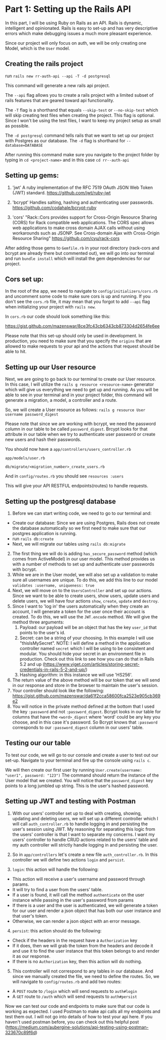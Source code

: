# Part 1: Setting up the Rails API

In this part, I will be using Ruby on Rails as an API. Rails is dynamic, intelligent and opinionated. Rails is easy to set-up and has very descriptive errors which make debugging issues a much more pleasant experience.

Since our project will only focus on auth, we will be only creating one Model, which is the `User` model.

## Creating the rails project

run `rails new rr-auth-api --api -T -d postgresql`

This command will generate a new rails api project.

The `--api` flag allows you to create a rails project with a limited subset of rails features that are geared toward api functionality.

The `-T` flag is a shorthand that equals `--skip-test` or `--no-skip-test` which will skip creating test files when creating the project. This flag is optional. Since I won't be using the test files, I want to keep my project setup as small as possible.

The `-d postgresql` command tells rails that we want to set up our project with Postgres as our database. The `-d` flag is shorthand for `--database=DATABASE`

After running this command make sure you navigate to the project folder by typing in `cd <project-name>` and in this case `cd rr--auth-api`

## Setting up gems:

1. 'jwt'
   A ruby implementation of the RFC 7519 OAuth JSON Web Token (JWT) standard.
   https://github.com/jwt/ruby-jwt

2. 'bcrypt'
   Handles salting, hashing and authenticating user passwords.
   https://github.com/codahale/bcrypt-ruby

3. 'cors'
   "Rack::Cors provides support for Cross-Origin Resource Sharing (CORS) for Rack compatible web applications.
   The CORS spec allows web applications to make cross domain AJAX calls without using workarounds such as JSONP. See Cross-domain Ajax with Cross-Origin Resource Sharing"
   https://github.com/cyu/rack-cors

After adding those gems to `Gemfile.rb` in your root directory (rack-cors and bcrypt are already there but commented out), we will go into our terminal and run `bundle install` which will install the gem dependencies for our project.

## Cors set up:

In the root of the app, we need to navigate to `config/initializers/cors.rb` and uncomment some code to make sure cors is up and running. If you don't see the `cors.rb` file, it may mean that you forgot to add `--api` flag when initializing your project with `rails new`.

In `cors.rb` our code should look something like this:

https://gist.github.com/mazenswar/8ce3fc43cb6343cb873304d2654fe6ee

Please note that this set-up should only be used in development. In production, you need to make sure that you specify the `origins` that are allowed to make requests to your api and the actions that request should be able to hit.

## Setting up our User resource

Next, we are going to go back to our terminal to create our User resource. In this case, I will utilize the `rails g resource <resource-name>` generator which will give us everything we need to get up and running. As you will be able to see in your terminal and in your project folder, this command will generate a migration, a model, a controller and a route.

So, we will create a User resource as follows:
`rails g resource User username password_digest`

Please note that since we are working with bcrypt, we need the password column in our table to be called `password_digest`. Brcypt looks for that attribute in our table when we try to authenticate user password or create new users and hash their passwords.

You should now have a
`app/controllers/users_controller.rb`

`app/models/user.rb`

`db/migrate/<migration_number>_create_users.rb`

And in `config/routes.rb` you should see `resources :users`

This will give your API RESTFUL endpoints(routes) to handle requests.

## Setting up the postgresql database

1. Before we can start writing code, we need to go to our terminal and:

- Create our database: Since we are using Postgres, Rails does not create the database automatically so we first need to make sure that our postgres application is running.
- run `rails db:create`
- Next, we will migrate our tables using `rails db:migrate`

2. The first thing we will do is adding `has_secure_password` method (which comes from ActiveModel) in our user model. This method provides us with a number of methods to set up and authenticate user passwords with bcrypt.
3. While we are in the User model, we will also set up a validation to make sure all usernames are unique. To do this, we add this line to our model `validates :username, uniqueness: true`
4. Next, we will move on to the `UsersController` and set up our actions. Since we want to be able to create users, show users, update users and delete users, we will have four actions `show`, `create`, `update` and `destroy`.
5. Since I want to 'log in' the users automatically when they create an account, I will generate a token for the user once their account is created. To do this, we will use the `JWT.encode` method. We will give the method three arguments:
   1. Payload: our payload will be an object that has the key `user_id` that points to the user's id.
   2. Secret: can be a string of your choosing. In this example I will use "thisIsMySecret".
      NOTE: I will define a method in the application controller named `secret` which I will be using to be consistent and modular. You should hide your secret in an environment file in production. Check out this link to see how you can do that in Rails 5.2 and up (https://www.viget.com/articles/storing-secret-credentials-in-rails-5-2-and-up/)
   3. Hashing algorithm: in this instance we will use 'HS256'.
6. The return value of the above method will be our token that we will send in our response and store in the browser to maintain the user's session.
7. Your controller should look like the following: https://gist.github.com/mazenswar/da61f2cca58600fca2523e905cb369e2
8. You will notice in the private method defined at the bottom that I used the key `:password` and not `:password_digest`. Bcrypt looks in our table for columns that have the `<word>_digest` where 'word' could be any key you choose, and in this case it's password. So Bcrypt knows that `:password` corresponds to our `:password_digest` column in our users' table.

## Testing our our table

To test our code, we will go to our console and create a user to test out our set-up. Navigate to your terminal and fire up the console using `rails c`.

We will then create our first user by running `User.create(username: "user1", password: "123")`
The command should return the instance of the User model that we created. You will notice that the `password_digest` key points to a long jumbled up string. This is the user's hashed password.

## Setting up JWT and testing with Postman

1. With our users' controller set up to deal with creating, showing, updating and deleting users, we will set up a different controller which I will call `auth_controller.rb` to handle logging in and persisting the user's session using JWT. My reasoning for separating this logic from the users' controller is that I want to separate my concerns. I want my users' controller to handle CRUD actions related to the users' table and my auth controller will strictly handle logging in and persisting the user.

2. So in `app/controllers` let's create a new file `auth_controller.rb`. In this controller we will define two actions `login` and `persist`.
3. `login`: this action will handle the following:

- This action will receive a user's username and password through params.
- It will try to find a user from the users' table.
- If a user is found, it will call the method `authenticate` on the user instance while passing in the user's password from params
- If there is a user and the user is authenticated, we will generate a token for our user and render a json object that has both our user instance and that user's token.
- Otherwise, we can render a json object with an error message.

4. `persist`: this action should do the following:

- Check if the headers in the request have a `Authorization` key
- If it does, then we will grab the token from the headers and decode it and use it to find the user instance that this token belongs to and render it as our response.
- If there is no `Authorization` key, then this action will do nothing.

5. This controller will not correspond to any tables in our database. And since we manually created the file, we need to define the routes. So, we will navigate to `config/routes.rb` and add two routes:

- A `POST` route to `/login` which will send requests to `auth#login`
- A `GET` route to `/auth` which will send requests to `auth#persist`

Now we can test our code and endpoints to make sure that our code is working as expected. I used Postman to make api calls all my endpoints and test them out. I will not go into details of how to test your api here. If you haven't used postman before, you can check out this helpful post (https://medium.com/aubergine-solutions/api-testing-using-postman-323670c89f6d)
